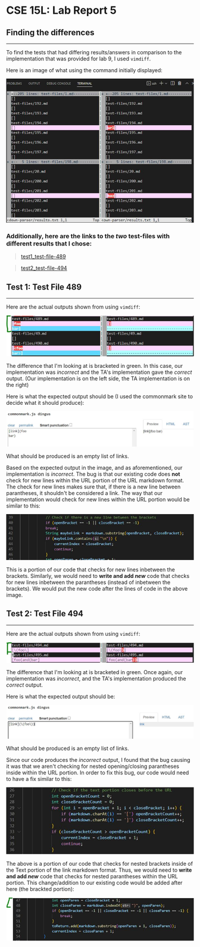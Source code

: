 # **CSE 15L: Lab Report 5**

## **Finding the differences**
---

To find the tests that had differing results/answers in comparison to the implementation that was provided for lab 9, I used `vimdiff`. 

Here is an image of what using the command initially displayed:

![vimdiff_display](lab5_using_vimdiff.JPG)

### **Additionally, here are the links to the *two* test-files with different results that I chose:**
> [test1_test-file-489](https://github.com/nidhidhamnani/markdown-parser/blob/main/test-files/489.md?plain=1)

> [test2_test-file-494](https://github.com/nidhidhamnani/markdown-parser/blob/main/test-files/494.md?plain=1)

## **Test 1: Test File 489**
---

Here are the actual outputs shown from using `vimdiff`:

![vimdiff1](lab5_vimdiff1.JPG)

The difference that I'm looking at is bracketed in green. In this case, our implementation was *incorrect* and the TA's implementation gave the *correct* output. (Our implementation is on the left side, the TA implementation is on the right)

Here is what the expected output should be (I used the commonmark site to decide what it should produce):

![vimdiff1_Expected](lab5_vimdiff1_commonmark.JPG)

What should be produced is an empty list of links.

Based on the expected output in the image, and as aforementioned, our implementation is *incorrect*. The bug is that our existing code does **not** check for new lines within the URL portion of the URL markdown format. The check for new lines makes sure that, if there is a new line between parantheses, it shouldn't be considered a link. The way that our implementation would check for new lines within the URL portion would be similar to this:

![vimdiff1_fix](lab5_vimdiff1_fix.JPG)

This is a portion of our code that checks for new lines inbetween the brackets. Similarly, we would need to **write and add *new*** code that checks for new lines inbetween the parantheses (instead of inbetween the brackets). We would put the new code after the lines of code in the above image.

## **Test 2: Test File 494**
---

Here are the actual outputs shown from using `vimdiff`:

![vimdiff2](lab5_vimdiff2.JPG)

The difference that I'm looking at is bracketed in green. Once again, our implementation was *incorrect*, and the TA's implementation produced the *correct* output.

Here is what the expected output should be:

![vimdiff2_Expected](lab5_vimdiff2_commonmark.JPG)

What should be produced is an empty list of links.

Since our code produces the *incorrect* output, I found that the bug causing it was that we aren't checking for nested opening/closing parantheses inside within the URL portion. In order to fix this bug, our code would need to have a fix similar to this:

![vimdiff2_fix](lab5_vimdiff2_fix.JPG)

The above is a portion of our code that checks for nested brackets inside of the Text portion of the link markdown format. Thus, we would need to **write and add *new*** code that checks for nested parantheses within the URL portion. This change/addition to our existing code would be added after here (the brackted portion):

![vimdiff2_fixAfter](lab5_vimdiff2_fixAfter.JPG)